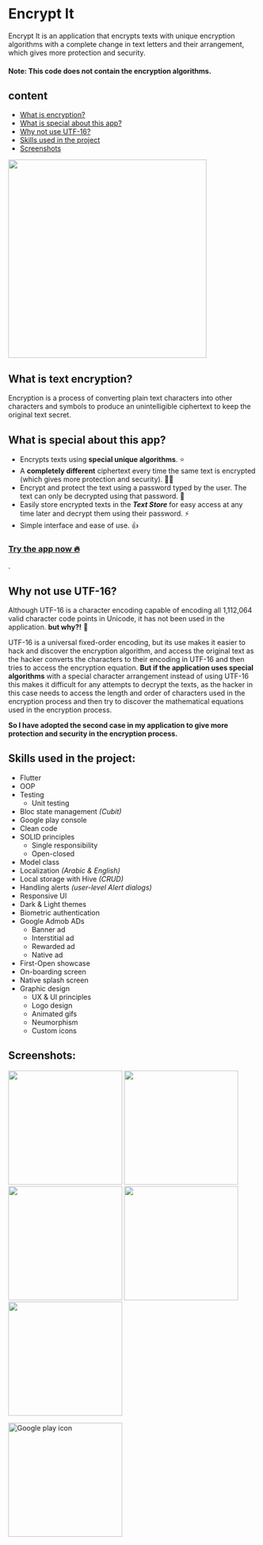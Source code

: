 # Encrypt It

Encrypt It is an application that encrypts texts with unique encryption algorithms with a complete change in text letters and their arrangement, which gives more protection and security.

#### Note: This code does not contain the encryption algorithms.


## content
- [What is encryption?](#what-is-text-encryption)
- [What is special about this app?](#what-is-special-about-this-app)
- [Why not use UTF-16?](#why-not-use-utf-16)
- [Skills used in the project](#skills-used-in-the-project)
- [Screenshots](#screenshots)


<img src="https://user-images.githubusercontent.com/87443208/165843645-4c46cfba-5069-4d03-9c7d-bd8c2b4dfa5e.gif" alt="" width="400"/>


## What is text encryption?

Encryption is a process of converting plain text characters into other characters and symbols to produce an unintelligible ciphertext to keep the original text secret.


## What is special about this app?

- Encrypts texts using **special unique algorithms**. ⭐
- A **completely different** ciphertext every time the same text is encrypted (which gives more protection and security). 💪🔐
- Encrypt and protect the text using a password typed by the user. The text can only be decrypted using that password. 🔑
- Easily store encrypted texts in the ***Text Store*** for easy access at any time later and decrypt them using their password. ⚡
- Simple interface and ease of use. 👍

### [Try the app now 🔥](https://play.google.com/store/apps/details?id=malazhariy.encryptIt)



.


## Why not use UTF-16?

Although UTF-16 is a character encoding capable of encoding all 1,112,064 valid character code points in Unicode, it has not been used in the application. **but why?!** 🤔

UTF-16 is a universal fixed-order encoding, but its use makes it easier to hack and discover the encryption algorithm, and access the original text as the hacker converts the characters to their encoding in UTF-16 and then tries to access the encryption equation.
**But if the application uses special algorithms** with a special character arrangement instead of using UTF-16 this makes it difficult for any attempts to decrypt the texts, as the hacker in this case needs to access the length and order of characters used in the encryption process and then try to discover the mathematical equations used in the encryption process.

**So I have adopted the second case in my application to give more protection and security in the encryption process.**



## Skills used in the project:

- Flutter
- OOP
- Testing
    - Unit testing
- Bloc state management *(Cubit)*
- Google play console
- Clean code
- SOLID principles
  - Single responsibility
  - Open-closed
- Model class
- Localization *(Arabic & English)*
- Local storage with Hive *(CRUD)*
- Handling alerts *(user-level Alert dialogs)*
- Responsive UI
- Dark & Light themes
- Biometric authentication
- Google Admob ADs
    - Banner ad
    - Interstitial ad
    - Rewarded ad
    - Native ad
- First-Open showcase
- On-boarding screen
- Native splash screen
- Graphic design
    - UX & UI principles
    - Logo design
    - Animated gifs
    - Neumorphism
    - Custom icons

## Screenshots:

<img src="https://user-images.githubusercontent.com/87443208/189519829-2eb7c4a4-553d-4806-993c-bb18322af665.jpg" alt="" width="230"/> <img src="https://user-images.githubusercontent.com/87443208/176006539-c544ba8b-8864-4225-9210-7218de166648.jpg" alt="" width="230"/> <img src="https://user-images.githubusercontent.com/87443208/176006573-1901d1b0-3eef-444b-bac0-0439b4a7c69d.jpg" alt="" width="230"/> <img src="https://user-images.githubusercontent.com/87443208/176006612-53e92730-7285-4a66-98fe-0575dcb48c77.jpg" alt="" width="230"/> <img src="https://user-images.githubusercontent.com/87443208/176006649-1bcb11f7-3039-4681-9550-55c7012546de.jpg" alt="" width="230"/>

[<img src="https://upload.wikimedia.org/wikipedia/commons/7/78/Google_Play_Store_badge_EN.svg" alt="Google play icon" width="230"/>](https://play.google.com/store/apps/details?id=malazhariy.encryptIt)


